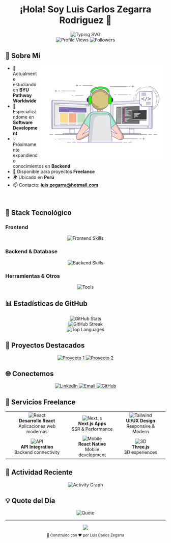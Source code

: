 # <div align="center">¡Hola! Soy Luis Carlos Zegarra Rodriguez 👋</div>

<div align="center">
  <img src="https://readme-typing-svg.demolab.com?font=Fira+Code&weight=600&size=28&duration=3000&pause=1000&color=00D9FF&center=true&vCenter=true&random=false&width=600&height=100&lines=Frontend+Developer+%F0%9F%9A%80;React+%26+Next.js+Enthusiast+%E2%9A%A1;Freelance+Developer+%F0%9F%92%BC;Always+Learning+%F0%9F%93%9A" alt="Typing SVG" />
</div>

<div align="center">
  <img src="https://komarev.com/ghpvc/?username=d3vlz&label=Profile%20Views&color=00d9ff&style=flat" alt="Profile Views" />
  <img src="https://img.shields.io/github/followers/d3vlz?label=Followers&style=flat&color=00d9ff" alt="Followers" />
</div>

## 🌟 Sobre Mí

<img align="right" alt="Coding" width="400" src="https://raw.githubusercontent.com/devSouvik/devSouvik/master/gif3.gif">

- 🔭 Actualmente estudiando en **BYU Pathway Worldwide**
- 🌱 Especializándome en **Software Development**
- 💡 Próximamente expandiendo conocimientos en **Backend**
- 💼 Disponible para proyectos **Freelance**
- 🌍 Ubicado en **Perú**
- 📫 Contacto: **luis.zegarra@hotmail.com**

<br clear="right"/>

## 🚀 Stack Tecnológico

### Frontend
<div align="center">
  <img src="https://skillicons.dev/icons?i=html,css,js,react,nextjs,tailwind,vite" alt="Frontend Skills" />
</div>

### Backend & Database
<div align="center">
  <img src="https://skillicons.dev/icons?i=nodejs,php,java,python,mysql" alt="Backend Skills" />
</div>

### Herramientas & Otros
<div align="center">
  <img src="https://skillicons.dev/icons?i=git,github,ubuntu,arch,threejs" alt="Tools" />
</div>

## 📊 Estadísticas de GitHub

<div align="center">
  <picture>
    <source media="(prefers-color-scheme: dark)" srcset="https://github-readme-stats.vercel.app/api?username=zegarradev&show_icons=true&theme=tokyonight&hide_border=true&count_private=true">
    <source media="(prefers-color-scheme: light)" srcset="https://github-readme-stats.vercel.app/api?username=zegarradev&show_icons=true&theme=default&hide_border=true&count_private=true">
    <img alt="GitHub Stats" src="https://github-readme-stats.vercel.app/api?username=zegarradev&show_icons=true&theme=tokyonight&hide_border=true&count_private=true">
  </picture>
</div>

<div align="center">
  <picture>
    <source media="(prefers-color-scheme: dark)" srcset="https://github-readme-streak-stats.herokuapp.com/?user=zegarradev&theme=tokyonight&hide_border=true">
    <source media="(prefers-color-scheme: light)" srcset="https://github-readme-streak-stats.herokuapp.com/?user=zegarradev&theme=default&hide_border=true">
    <img alt="GitHub Streak" src="https://github-readme-streak-stats.herokuapp.com/?user=zegarradev&theme=tokyonight&hide_border=true">
  </picture>
</div>

<div align="center">
  <picture>
    <source media="(prefers-color-scheme: dark)" srcset="https://github-readme-stats.vercel.app/api/top-langs/?username=zegarradev&layout=compact&theme=tokyonight&hide_border=true">
    <source media="(prefers-color-scheme: light)" srcset="https://github-readme-stats.vercel.app/api/top-langs/?username=zegarradev&layout=compact&theme=default&hide_border=true">
    <img alt="Top Languages" src="https://github-readme-stats.vercel.app/api/top-langs/?username=zegarradev&layout=compact&theme=tokyonight&hide_border=true">
  </picture>
</div>

## 🎯 Proyectos Destacados

<div align="center">
  <a href="https://github.com/d3vlz/proyecto-1">
    <img src="https://github-readme-stats.vercel.app/api/pin/?username=d3vlz&repo=proyecto-1&theme=tokyonight&hide_border=true" alt="Proyecto 1" />
  </a>
  <a href="https://github.com/d3vlz/proyecto-2">
    <img src="https://github-readme-stats.vercel.app/api/pin/?username=d3vlz&repo=proyecto-2&theme=tokyonight&hide_border=true" alt="Proyecto 2" />
  </a>
</div>

## 🌐 Conectemos

<div align="center">
  <a href="https://www.linkedin.com/in/zegarradev/">
    <img src="https://img.shields.io/badge/LinkedIn-0077B5?style=for-the-badge&logo=linkedin&logoColor=white" alt="LinkedIn" />
  </a>
  <a href="mailto:luis.zegarra@hotmail.com">
    <img src="https://img.shields.io/badge/Email-D14836?style=for-the-badge&logo=gmail&logoColor=white" alt="Email" />
  </a>
  <a href="https://github.com/d3vlz">
    <img src="https://img.shields.io/badge/GitHub-100000?style=for-the-badge&logo=github&logoColor=white" alt="GitHub" />
  </a>
</div>

## 💼 Servicios Freelance

<div align="center">
  <table>
    <tr>
      <td align="center">
        <img src="https://img.icons8.com/color/48/000000/react-native.png" alt="React" width="40" height="40"/>
        <br><b>Desarrollo React</b>
        <br>Aplicaciones web modernas
      </td>
      <td align="center">
        <img src="https://img.icons8.com/color/48/000000/nextjs.png" alt="Next.js" width="40" height="40"/>
        <br><b>Next.js Apps</b>
        <br>SSR & Performance
      </td>
      <td align="center">
        <img src="https://img.icons8.com/color/48/000000/tailwindcss.png" alt="Tailwind" width="40" height="40"/>
        <br><b>UI/UX Design</b>
        <br>Responsive & Modern
      </td>
    </tr>
    <tr>
      <td align="center">
        <img src="https://img.icons8.com/color/48/000000/api.png" alt="API" width="40" height="40"/>
        <br><b>API Integration</b>
        <br>Backend connectivity
      </td>
      <td align="center">
        <img src="https://img.icons8.com/color/48/000000/smartphone.png" alt="Mobile" width="40" height="40"/>
        <br><b>React Native</b>
        <br>Mobile development
      </td>
      <td align="center">
        <img src="https://img.icons8.com/color/48/000000/3d.png" alt="3D" width="40" height="40"/>
        <br><b>Three.js</b>
        <br>3D experiences
      </td>
    </tr>
  </table>
</div>

## 🎨 Actividad Reciente

<div align="center">
  <picture>
    <source media="(prefers-color-scheme: dark)" srcset="https://github-readme-activity-graph.vercel.app/graph?username=d3vlz&bg_color=1a1b27&color=00d9ff&line=00d9ff&point=00d9ff&area=true&hide_border=true">
    <source media="(prefers-color-scheme: light)" srcset="https://github-readme-activity-graph.vercel.app/graph?username=d3vlz&bg_color=ffffff&color=333333&line=00d9ff&point=00d9ff&area=true&hide_border=true">
    <img alt="Activity Graph" src="https://github-readme-activity-graph.vercel.app/graph?username=d3vlz&bg_color=1a1b27&color=00d9ff&line=00d9ff&point=00d9ff&area=true&hide_border=true">
  </picture>
</div>

## 💡 Quote del Día

<div align="center">
  <picture>
    <source media="(prefers-color-scheme: dark)" srcset="https://quotes-github-readme.vercel.app/api?type=horizontal&theme=tokyonight">
    <source media="(prefers-color-scheme: light)" srcset="https://quotes-github-readme.vercel.app/api?type=horizontal&theme=default">
    <img alt="Quote" src="https://quotes-github-readme.vercel.app/api?type=horizontal&theme=tokyonight">
  </picture>
</div>

---

<div align="center">
  <img src="https://capsule-render.vercel.app/api?type=waving&color=gradient&height=100&section=footer&text=¡Gracias%20por%20visitar!&fontSize=16&fontAlignY=65&desc=Siempre%20abierto%20a%20nuevas%20oportunidades&descAlignY=50&descAlign=50" />
</div>

<div align="center">
  <sub>🚀 Construido con ❤️ por Luis Carlos Zegarra</sub>
</div>

<!--
**d3vlz/d3vlz** is a ✨ _special_ ✨ repository because its `README.md` (this file) appears on your GitHub profile.

Here are some ideas to get you started:

- 🔭 I’m currently working on ...
- 🌱 I’m currently learning ...
- 👯 I’m looking to collaborate on ...
- 🤔 I’m looking for help with ...
- 💬 Ask me about ...
- 📫 How to reach me: ...
- 😄 Pronouns: ...
- ⚡ Fun fact: ...
-->
